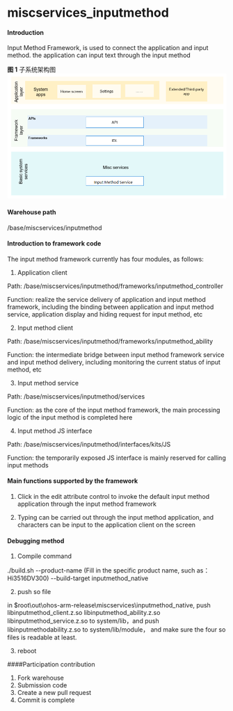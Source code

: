 # miscservices_inputmethod

#### Introduction

Input Method Framework, is used to connect the application and input method. the application can input text through the input method

**图 1**  子系统架构图<a name="fig143011012341"></a>  
![](figures/subsystem_architecture.png "子系统架构图")

#### Warehouse path

/base/miscservices/inputmethod

#### Introduction to framework code

The input method framework currently has four modules, as follows:

1. Application client

Path: /base/miscservices/inputmethod/frameworks/inputmethod_controller

Function: realize the service delivery of application and input method framework, including the binding between application and input method service, application display and hiding request for input method, etc

2. Input method client

Path: /base/miscservices/inputmethod/frameworks/inputmethod_ability

Function: the intermediate bridge between input method framework service and input method delivery, including monitoring the current status of input method, etc

3. Input method service

Path: /base/miscservices/inputmethod/services

Function: as the core of the input method framework, the main processing logic of the input method is completed here

4. Input method JS interface

Path: /base/miscservices/inputmethod/interfaces/kits/JS

Function: the temporarily exposed JS interface is mainly reserved for calling input methods

#### Main functions supported by the framework

1. Click in the edit attribute control to invoke the default input method application through the input method framework

2. Typing can be carried out through the input method application, and characters can be input to the application client on the screen

#### Debugging method

1.   Compile command

./build.sh --product-name (Fill in the specific product name, such as：Hi3516DV300) --build-target inputmethod_native

2.  push so file

in $root\out\ohos-arm-release\miscservices\inputmethod_native, push libinputmethod_client.z.so libinputmethod_ability.z.so 
libinputmethod_service.z.so to system/lib，and push libinputmethodability.z.so to system/lib/module， and make sure the four so files is readable at least.

3.  reboot

####Participation contribution

1. Fork warehouse
2. Submission code
3. Create a new pull request
4. Commit is complete
